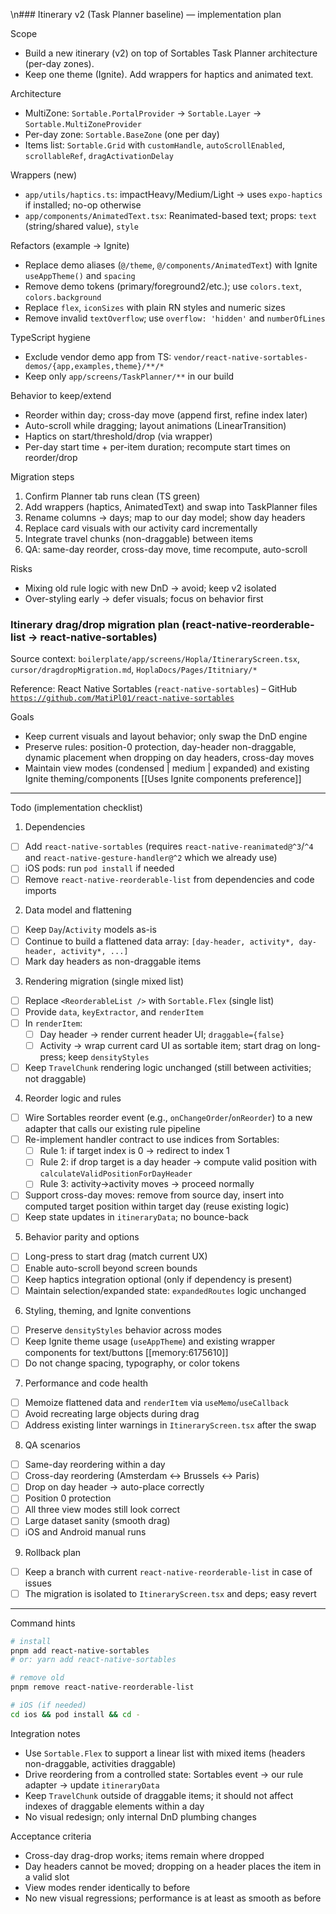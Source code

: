 \n### Itinerary v2 (Task Planner baseline) — implementation plan

Scope
- Build a new itinerary (v2) on top of Sortables Task Planner architecture (per-day zones).
- Keep one theme (Ignite). Add wrappers for haptics and animated text.

Architecture
- MultiZone: `Sortable.PortalProvider` → `Sortable.Layer` → `Sortable.MultiZoneProvider`
- Per-day zone: `Sortable.BaseZone` (one per day)
- Items list: `Sortable.Grid` with `customHandle`, `autoScrollEnabled`, `scrollableRef`, `dragActivationDelay`

Wrappers (new)
- `app/utils/haptics.ts`: impactHeavy/Medium/Light → uses `expo-haptics` if installed; no-op otherwise
- `app/components/AnimatedText.tsx`: Reanimated-based text; props: `text` (string/shared value), `style`

Refactors (example → Ignite)
- Replace demo aliases (`@/theme`, `@/components/AnimatedText`) with Ignite `useAppTheme()` and `spacing`
- Remove demo tokens (primary/foreground2/etc.); use `colors.text`, `colors.background`
- Replace `flex`, `iconSizes` with plain RN styles and numeric sizes
- Remove invalid `textOverflow`; use `overflow: 'hidden'` and `numberOfLines`

TypeScript hygiene
- Exclude vendor demo app from TS: `vendor/react-native-sortables-demos/{app,examples,theme}/**/*`
- Keep only `app/screens/TaskPlanner/**` in our build

Behavior to keep/extend
- Reorder within day; cross-day move (append first, refine index later)
- Auto-scroll while dragging; layout animations (LinearTransition)
- Haptics on start/threshold/drop (via wrapper)
- Per-day start time + per-item duration; recompute start times on reorder/drop

Migration steps
1) Confirm Planner tab runs clean (TS green)
2) Add wrappers (haptics, AnimatedText) and swap into TaskPlanner files
3) Rename columns → days; map to our day model; show day headers
4) Replace card visuals with our activity card incrementally
5) Integrate travel chunks (non-draggable) between items
6) QA: same-day reorder, cross-day move, time recompute, auto-scroll

Risks
- Mixing old rule logic with new DnD → avoid; keep v2 isolated
- Over-styling early → defer visuals; focus on behavior first

### Itinerary drag/drop migration plan (react-native-reorderable-list → react-native-sortables)

Source context: `boilerplate/app/screens/Hopla/ItineraryScreen.tsx`, `cursor/dragdropMigration.md`, `HoplaDocs/Pages/Ititniary/*`

Reference: React Native Sortables (`react-native-sortables`) – GitHub [`https://github.com/MatiPl01/react-native-sortables`](https://github.com/MatiPl01/react-native-sortables)

Goals
- Keep current visuals and layout behavior; only swap the DnD engine
- Preserve rules: position-0 protection, day-header non-draggable, dynamic placement when dropping on day headers, cross-day moves
- Maintain view modes (condensed | medium | expanded) and existing Ignite theming/components [[Uses Ignite components preference]]

---

Todo (implementation checklist)

1) Dependencies
- [ ] Add `react-native-sortables` (requires `react-native-reanimated@^3`/`^4` and `react-native-gesture-handler@^2` which we already use)
- [ ] iOS pods: run `pod install` if needed
- [ ] Remove `react-native-reorderable-list` from dependencies and code imports

2) Data model and flattening
- [ ] Keep `Day`/`Activity` models as-is
- [ ] Continue to build a flattened data array: `[day-header, activity*, day-header, activity*, ...]`
- [ ] Mark day headers as non-draggable items

3) Rendering migration (single mixed list)
- [ ] Replace `<ReorderableList />` with `Sortable.Flex` (single list)
- [ ] Provide `data`, `keyExtractor`, and `renderItem`
- [ ] In `renderItem`: 
  - [ ] Day header → render current header UI; `draggable={false}`
  - [ ] Activity → wrap current card UI as sortable item; start drag on long-press; keep `densityStyles`
- [ ] Keep `TravelChunk` rendering logic unchanged (still between activities; not draggable)

4) Reorder logic and rules
- [ ] Wire Sortables reorder event (e.g., `onChangeOrder`/`onReorder`) to a new adapter that calls our existing rule pipeline
- [ ] Re-implement handler contract to use indices from Sortables:
  - [ ] Rule 1: if target index is 0 → redirect to index 1
  - [ ] Rule 2: if drop target is a day header → compute valid position with `calculateValidPositionForDayHeader`
  - [ ] Rule 3: activity→activity moves → proceed normally
- [ ] Support cross-day moves: remove from source day, insert into computed target position within target day (reuse existing logic)
- [ ] Keep state updates in `itineraryData`; no bounce-back

5) Behavior parity and options
- [ ] Long-press to start drag (match current UX)
- [ ] Enable auto-scroll beyond screen bounds
- [ ] Keep haptics integration optional (only if dependency is present)
- [ ] Maintain selection/expanded state: `expandedRoutes` logic unchanged

6) Styling, theming, and Ignite conventions
- [ ] Preserve `densityStyles` behavior across modes
- [ ] Keep Ignite theme usage (`useAppTheme`) and existing wrapper components for text/buttons [[memory:6175610]]
- [ ] Do not change spacing, typography, or color tokens

7) Performance and code health
- [ ] Memoize flattened data and `renderItem` via `useMemo`/`useCallback`
- [ ] Avoid recreating large objects during drag
- [ ] Address existing linter warnings in `ItineraryScreen.tsx` after the swap

8) QA scenarios
- [ ] Same-day reordering within a day
- [ ] Cross-day reordering (Amsterdam ↔ Brussels ↔ Paris)
- [ ] Drop on day header → auto-place correctly
- [ ] Position 0 protection
- [ ] All three view modes still look correct
- [ ] Large dataset sanity (smooth drag)
- [ ] iOS and Android manual runs

9) Rollback plan
- [ ] Keep a branch with current `react-native-reorderable-list` in case of issues
- [ ] The migration is isolated to `ItineraryScreen.tsx` and deps; easy revert

---

Command hints
```bash
# install
pnpm add react-native-sortables
# or: yarn add react-native-sortables

# remove old
pnpm remove react-native-reorderable-list

# iOS (if needed)
cd ios && pod install && cd -
```

Integration notes
- Use `Sortable.Flex` to support a linear list with mixed items (headers non-draggable, activities draggable)
- Drive reordering from a controlled state: Sortables event → our rule adapter → update `itineraryData`
- Keep `TravelChunk` outside of draggable items; it should not affect indexes of draggable elements within a day
- No visual redesign; only internal DnD plumbing changes

Acceptance criteria
- Cross-day drag-drop works; items remain where dropped
- Day headers cannot be moved; dropping on a header places the item in a valid slot
- View modes render identically to before
- No new visual regressions; performance is at least as smooth as before


